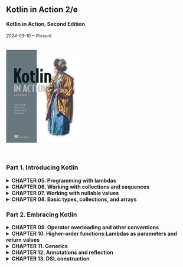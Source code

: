 ## Kotlin in Action 2/e

**Kotlin in Action, Second Edition**

<small><i>2024-03-10 ~ Present</i></small>

<br><img src="../img/kotlin-in-action-second-edition.jpg" alt="Kotlin in Action, Second Edition" width="40%" /><br>

<br>

### Part 1. Introducing Kotlin

<details>
<summary><b>CHAPTER 05. Programming with lambdas</b></summary>

<br>

<a href="./chapter05"> 🔗 link </a>
<br>

**TL;DR**

- **Lambda**: 다른 함수에 넘길 수 있는 작은 코드 조각
- **코틀린의 람다 문법**
  - 함수 인자로 전달할 경우, 괄호 밖으로 람다 표현 가능 → 코드 간결화
  - 인자가 하나일 경우, `it` 사용 가능 → 짧고 간단한 코드 작성 가능
- **람다와 외부 변수 캡처**
  - 외부 변수 캡처 가능
  - 자바와 달리, 바깥 함수의 변수를 읽거나 수정 가능
- **함수 참조**
  - `::메서드이름`, `::생성자이름`, `::프로퍼티이름` 사용 → 참조 생성 가능
  - 참조를 함수 인자로 전달 가능
- **컬렉션 함수 (`filter`, `map`, `all`, `any`)** 내에서 직접 원소 이터레이션 없이 컬렉션 연산 수행 가능
- SAM 인터페이스 구현 시, SAM 인터페이스 객체 생성 없이 람다를 전달해서 구현 가능
- **수신 객체 지정 람다**: 수신 객체의 메서드 직접 호출 가능
- 기존 코드와 다른 컨텍스트에서 동작 → 코드 구조화할 때 유용
- **표준 라이브러리 함수 활용**
  - **`with`** : 객체 참조 반복 없이 메서드 호출 가능
  - **`apply`** : 빌더 스타일 API로 객체 생성 및 초기화 가능
  - **`also`** : 객체에 대한 추가 작업 수행 가능

<br>
</details>

<details>
<summary><b>CHAPTER 06. Working with collections and sequences</b></summary>

<br>

<a href="./chapter06"> 🔗 link </a>
<br>

**TL;DR**

- **표준 라이브러리 함수**와 **람다**를 활용해 컬렉션을 효율적으로 처리할 수 있음
  - `filter`: Boolean 값이 결과인 함수로 컬렉션의 원소를 걸러내고 싶을 때 사용
    - `filterIndexed`: `filter`와 인덱스를 함께 필요할 때 사용
  - `map`: 입력 컬렉션의 원소를 입력한 람다 함수로 처리한 값으로 변환
    - `mapIndexed`: `map`와 인덱스를 함께 필요할 때 사용
  - `reduce`: 람다(누적기, accumulator)는 각 원소에 별로 호출되며 새로운 누적 값을 반환
    - `runningReduce`: `reduce` 연산의 모든 중간 누적 값을 포함해서 반환
  - `fold`: 람다에 컬렉션의 각 값과 이전 누적기를 적용하면서 누적기로 점차 결과를 만들어나감
    - `runningFold`: `fold` 연산의 모든 중간 누적 값을 포함해서 반환
  - `all`: 컬렉션의 모든 원소가 특정 조건을 만족하는지 판단
  - `any`: 컬렉션의 원소가 하나라도 있는지 판단 (= `!all`)
  - `none`: 컬렉션의 조건을 만족하는 원소가 전혀 없는지 판단 (= `!any`)
  - `count`: 조건을 만족하는 원소의 개수를 반환
  - `find`: 조건을 만족하는 첫 번째 원소를 반환
  - `partition`: 술어를 만족하는 그룹과 그렇지 않은 그룹으로 나눌 때 사용 (= `filter` + `filterNot`)
  - `groupBy`: 컬렉션의 원소를 어떤 특성에 따라 여러 그룹으로 나눌 때 사용
  - `associate`: **컬렉션으로부터 맵을 만들어내고 싶을 때** 사용
    - `associateWith`: **컬렉션 원소**를 **키**로 사용하고, **맵의 값**을 **생성하는 람다** 입력
    - `associateBy`: **컬렉션 원소**를 **맵의 값**으로 하고, **입력한 람다가 만들어내는 값**을 **맵의 키**로 사용
  - `replaceAll`: `MutableList` 에 적용하면 지정한 람다의 결과로 컬렉션의 모든 원소를 변경
  - `fill`: 가변 리스트의 모든 원소를 똑같은 값으로 바꾸는 특별한 경우에는 함수를 쓸 수 있음
  - `ifEmpty`: **컬렉션이 비어있을 때 기본값을 생성하는 람다를 제공**할 수 있음
    - `ifBlank`: **문자열**에서 **'공백(`" "`)'과 '비어있음(`""`)'일 때, 기본값을 지정**
  - `windowed`: 데이터를 연속적인 시간의 값들로 처리하고 싶을 경우, 슬라이딩 윈도우를 생성
  - `chunked`: 컬렉션을 주어진 크기의 서로 겹치지 않는 (서로소) 부분으로 나누고 싶을 때 사용
  - `zip`: 각 리스트의 값들이 서로의 인덱스에 따라 대응되는 경우, 두 컬렉션에서 같은 인덱스에 있는 원소들의 쌍으로 이뤄진 리스트 생성
  - `flatMap`: 컬렉션의 각 원소를 파라미터로 주어진 함수를 사용해 매핑 한 후, 변환한 결과를 하나의 리스트로 펼침
  - `flatten`: 변환할 것이 없고 단지 컬렉션의 컬렉션을 평평한 컬렉션으로 만들 경우 사용
- **시퀀스**를 활용하면 중간 결과 없이 연산을 지연 계산하여 성능을 최적화할 수 있음.
  - `asSequence()`: 컬렉션에 `asSequence()`를 호출해서 시퀀스로 변경
  - `generateSequence`: 주어진 이전의 원소로, 다음 원소를 계산

<br>
</details>

<details>
<summary><b>CHAPTER 07. Working with nullable values</b></summary>

<br>

<a href="./chapter07">🔗 link</a>
<br>

**TL;DR**

- 코틀린은 널이 될 수 있는 타입을 지원해 `NullPointerException` 오류를 컴파일 시점에 감지할 수 있음
- **안전한 호출 (`?.`)**: 널이 될 수 있는 객체의 메서드를 호출하거나 프로퍼티에 접근할 수 있음
- **엘비스 연산자 (`?:`)**: 어떤 식이 null 일 때 대신할 값을 지정할 수도 있고, 실행을 반환시키거나 예외를 던질 수도 있음
- **널 아님 단언 (`!!`)**: 컴파일러에게 주어진 값이 null 이 아니라고 약속하는 것
  - null 값에 대한 책임은 개발자에게 있음
- **`let` 함수**: 자신이 호출된 수신 객체를 람다에게 전달
  - 안전한 호출 연산자와 `let`을 함께 사용하면 널이 될 수 있는 타입의 객체를 널이 될 수 없는 타입으로 변환하는 효과가 있음
- **`as?` 연산자**: 값을 다른 타입으로 변환하는 것과 변환이 불가능한 경우를 처리하는 것을 한꺼번에 편리하게 처리할 수 있음

<br>
</details>

<details>
<summary><b>CHAPTER 08. Basic types, collections, and arrays</b></summary>

<br>

<a href="./chapter08">🔗 link</a>
<br>

**TL;DR**

- 기본적인 수를 표현하는 타입은 일반 클래스같지만 보통 자바의 원시 타입으로 컴파일됨
  - e.g. Kotlin `Int` → Java `int`
  - **코틀린의 부호 없는 수 클래스**
    - JVM 에는 상응하는 타입이 없음
    - 인라인 클래스를 통해 변환되며 원시 타입과 마찬가지 성능을 냄
- 널이 될 수 있는 원시 타입은 자바의 박싱된 원시 타입에 대응
  - e.g. Kotlin `Int` → Java `java.lang.Integer`
- `Any` 타입: 모든 다른 타입의 상위 타입. 자바 `Object` 타입에 대응.
- `Unit` 타입: 자바 `void`에 대응
- `Nothing` 타입은 함수가 정상적으로 끝나지 않는다는 것을 나타내는 타입
- 자바에서 온 타입은 코틀린에서 플랫폼 타입
- 코틀린 컬렉션은 표준 자바 클래스를 사용하지만, '읽기 전용'과 '변경 가능'한 컬렉션을 구분
- 코틀린에서 자바 클래스를 확장하거나 자바 인터페이스를 구현해야 한다면, 파라미터의 널 가능성과 변경 가능성을 주의 깊게 생각해야 함
- 코틀린에서도 배열을 사용할 수 있음. 하지만 컬렉션 권장
- 코틀린 `Array` 는 일반적 제네릭 클래스처럼 보이지만 **자바 배열**로 컴파일 됨
  - e.g. Kotlin `intArrayOf(0, 0, 0, 0, 0)` → Java `int[]`

<br>
</details>

### Part 2. Embracing Kotlin

<details>
<summary><b>CHAPTER 09. Operator overloading and other conventions</b></summary>

<br>

<a href="./chapter09">🔗 link</a>
<br>

**TL;DR**

- 코틀린은 정해진 컨벤션에 따라 함수를 정의해서 수학 연산을 오버로드할 수 있음
- 비교 연산자 (`=`, `!=`, `>`, `<` 등 ) 를 모든 객체에 사용할 수 있음
  - 비교 연산자는 `equals`와 `compareTo` 메서드 호출로 변환됨
- 자신이 정의한 클래스의 인스턴스에 대해 `[]` 와 `in` 연산을 사용할 수 있음
  - 단, 해당 클래스에 `get`, `set`, `contains` 함수 정의 필수
- 미리 정해진 컨벤션을 따라 범위를 만들거나 컬렉션과 배열의 원소를 이터레이션할 수 있음
  - `rangeTo`, `rangeUntil`
- 구조 분해 선언을 통해 한 객체의 상태를 분해해서 여러 변수에 대입할 수 있음
  - 데이터 클래스에 대해 구조 분해를 사용할 수 있음
  - 혹은, 클래스에 `componentN` 함수를 정의하면 구조 분해를 지원할 수 있음
- **위임 프로퍼티**를 통해 프로퍼티 값을 저장하거나 초기화하거나 읽거나 변경할 때 사용하는 로직을 재활용할 수 있음
- 표준 라이브러리 함수인 `lazy` 를 통해 지연 초기화 프로퍼티를 쉽게 구현할 수 있음
- `Delegates.observable` 함수를 사용하면 프로퍼티 변경을 관찰할 수 있는 옵저버를 쉽게 추가할 수 있음
- 맵을 위임 객체로 사용하는 위임 프로퍼티를 통해 다양한 속성을 제공하는 객체를 유연하게 다룰 수 있음

<br>
</details>

<details>
<summary><b>CHAPTER 10. Higher-order functions:Lambdas as parameters and return values</b></summary>

<br>

<a href="./chapter10">🔗 link</a>
<br>

**TL;DR**

<br>
</details>

<details>
<summary><b>CHAPTER 11. Generics</b></summary>

<br>

<a href="./chapter11">🔗 link</a>
<br>

**TL;DR**

- 코틀린 제네릭스는 자바와 아주 비슷해서, 제네릭 함수와 클래스를 자바와 비슷하게 선언할 수 있음
- **타입 소거** <sup>Type Erasure</sup>: 타입 인자가 실행 시점에 지워짐
  - 제네릭 타입의 타입 인자는 컴파일 시점에만 존재 (자바와 동일)
  - 제네릭 타입을 `is` 연산자로 검사할 수 없음
- 인라인 함수의 타입 파라미터를 `reified`로 표시해서 실체화
  - 실행 시점에 그 타입을 `is`로 검사하거나 `java.lang.Class` 인스턴스를 얻을 수 있음
- 변성은 **베이스 클래스가 같고 타입 파라미터가 다른 두 제네릭 타입 사이**의 상하위 타입 관계를 명시하는 방법
- 제네릭 클래스의 타입 파라미터가 **아웃 위치**에서만 사용되는 경우: 타입 파라미터를 `out` 으로 표시해서 공변성 명시 - 생성자
- 제네릭 클래스의 타입 파라미터가 **인 위치**에서만 사용되는 경우: 타입 파라미터를 `in` 으로 표시해서 반공변성 명시 - 소비자
- 공변성의 반대는 반공변성.
  - 코틀린의 읽기 전용 `List` 인터페이스: **공변적** ← `List<String>`은 `List<Any>`의 하위 타입
  - `Function1<in P, out R>` 함수 인터페이스: **첫 번째 타입 파라미터**에 대해서는 **반공변적**, **두 번째 타입 파라미터**에 대해서는 **공변적**
    - `(Animal) -> Int` 는 `(Cat) -> Number` 의 하위 타입
    - 즉, 함수 타입은 함수 파라미터 타입에 대해서는 반공변적이며 함수 반환 타입에 대해서는 공변적
- 코틀린에서의 제네릭 클래스의 **공변성 정의 지점**:
  - **선언 지점 변성**: 전체적으로 지정
  - **사용 지점 변성**: 구체적인 사용 위치에서 지정
- **스타 프로젝션**: 제네릭 클래스의 타입 인자가 어떤 타입인지 정확히 모르거나 혹은 중요하지 않을 때 사용
- **타입 별명**: 타입에 대해 더 짧은 이름이나 다른 이름을 부여
  - 타입 별명은 컴파일 시점에 원래의 타입으로 치환.

<br>
</details>

<details>
<summary><b>CHAPTER 12. Annotations and reflection</b></summary>

<br>

<a href="./chapter12">🔗 link</a>
<br>

**TL;DR**

- 코틀린에서는 넓은 범위(파일, 식 등)의 타깃에 대해 어노테이션을 붙일 수 있음
- 어노테이션 인자로 기본 타임 값, 문자열, 이넘, 클래스 참조, 다른 어노테이션 클래스의 인스턴스, 배열을 사용할 수 있음
- 어노테이션의 사용 지점 타깃을 명시 가능 (e.g. `@get:JvmName`)
  - 여러 가지 바이트코드 요소를 만들어내는 경우, 정확히 어떤 부분에 어노테이션을 적용할지 지정할 수 있음
- 어노테이션 클래스 정의: `annotation class` 
  - 모든 파라미터를 `val` 프로퍼티로 표시한 주 생성자가 있어야 하고, 본문은 없어야 함
- 메타어노테이션을 사용해 타깃, 어노테이션 유지 모드 등 여러 어노테이션 특성을 지정할 수 있음
- **리플렉션 API**: 실행 시점에 객체의 메서드와 프로퍼티를 동적으로 열거하고 접근할 수 있음. 
  - 리플렉션 API에는 클래스(`KClass`), 함수(`KFunction`) 등 여러 종류의 선언을 표현하는 인터페이스가 있음
- `::class`로 `KClass` 인스턴스 가져오기
  - 클래스는 `ClassName::class`를 사용
  - 객체는 `objName::class`를 사용
- `Function`과 `KProperty` 인터페이스는 모두 `Kcallable` 을 확장
  - `KCallable`은 제네릭 `call` 메서드 제공
  - `KCallable.callBy` 메서드: 메서드 호출 시, 디폴트 파라미터 값을 사용할 수 있음
- `KFunction0`, `KFunction1` 등의 인터페이스는 모두 파라미터 개수가 다른 함수를 표현하며 `invoke` 메서드를 사용해 함수를 호출할 수 있음
- `KProperty`, `KProperty1` 은 수신 객체의 개수가 다른 프로퍼티들을 표현하며 값을 얻기 위한 `get` 메서드를 지원
- `KMutableProperty0` 과 `KMutableProperty1`은 각각 `KProperty0` 과 `KProperty1` 을 확장하며 `set` 메서드를 통해 프로퍼티 값을 변경할 수 있음
- `KType` 의 실행 시점 표현을 얻기 위해 `typeOf<T>()` 함수 사용

<br>
</details>

<details>
<summary><b>CHAPTER 13. DSL construction</b></summary>

<br>

<a href="./chapter13">🔗 link</a>
<br>

**TL;DR**

- **코틀린 내부 DSL**: 여러 메서드 호출 구조를 쉽게 표현할 수 있게 해주는 API 설계 패턴
  - 코틀린 내부 DSL을 사용하면 코드를 추상화하고 재활용할 수 있음
- **람다 수신 객체**<sup>Lambdas with receivers</sup>: 람다 본문 내에서 메소드를 어떻게 실행할지 재정의해서 중첩 구조를 쉽게 구조화함
  - 수신 객체 지정 람다를 파라미터로 받은 경우 그 람다의 타입은 **확장 함수타입**
  - 람다를 파라미터로 받아 사용하는 함수는 **람다를 호출하면서 람다에게 수신 객체를 제공**
- 원시 타입에 대한 확장을 정의하면 상수를 가독성있게 다룰 수 있음 (e.g. 기간)
- **`invoke` 컨벤션**을 사용하면 **임의의 객체를 함수처럼 다룰 수 있음**
- [🔗 Kotest](https://github.com/kotest/kotest), [Exposed](https://github.com/JetBrains/Exposed) 는 각각 단위 테스트, 데이터베이스를 위한 단언문을 지원하는 내부 DSL 제공


<br>
</details>
